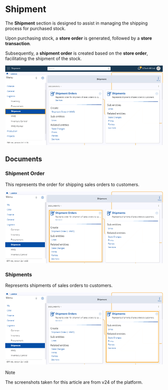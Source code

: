 # Shipment 

The **Shipment** section is designed to assist in managing the shipping process for purchased stock. 

Upon purchasing stock, a **store order** is generated, followed by a **store transaction**. 

Subsequently, a **shipment order** is created based on the **store order**, facilitating the shipment of the stock.

![picture](pictures/Shipment_view_21_02.png)
 
## Documents 

### Shipment Order

This represents the order for shipping sales orders to customers.

![picture](pictures/Shipment_Orders_15_03.png)
 
### Shipments

Represents shipments of sales orders to customers.

![picture](pictures/Shipment_Shipments_15_03.png)
 

> [!NOTE]
> 
> The screenshots taken for this article are from v24 of the platform.
